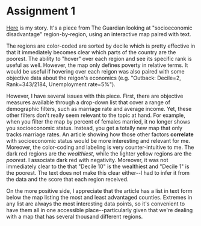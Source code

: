 # Assignment 1

[Here](https://www.theguardian.com/news/datablog/ng-interactive/2018/mar/27/how-socio-economic-disadvantage-varies-area-by-area-in-australia) is my story. It's a piece from The Guardian looking at "socioeconomic disadvantage" region-by-region, using an interactive map paired with text.

The regions are color-coded are sorted by decile which is pretty effective in that it immediately becomes clear which parts of the country are the poorest. The ability to "hover" over each region and see its specific rank is useful as well. However, the map only defines poverty in relative terms. It would be useful if hovering over each reigon was also paired with some objective data about the reigon's economics (e.g. "Outback: Decile=2, Rank=343/2184, Unemployment rate=5%"). 

However, I have several issues with this piece. First, there are objective measures available through a drop-down list that cover a range of demographic filters, such as marriage rate and average income. Yet, these other filters don't really seem relevant to the topic at hand. For example, when you filter the map by percent of females married, it no longer shows you socioeconomic status. Instead, you get a totally new map that only tracks marriage rates. An article showing how those other factors **correlate** with socioeconomic status would be more interesting and relevant for me. Moreover, the color-coding and labeling is very counter-intuitive to me. The dark red regions are the *wealthiest*, while the lighter yellow regions are the *poorest*. I associate dark red with negativity. Moreover, it was not immediately clear to the that "Decile 10" is the wealthiest and "Decile 1" is the poorest. The text does not make this clear either--I had to infer it from the data and the score that each region received.

On the more positive side, I appreciate that the article has a list in text form below the map listing the most and least advantaged counties. Extremes in any list are always the most interesting data points, so it's convenient to have them all in one accessible place--particularly given that we're dealing with a map that has several thousand different regions.
